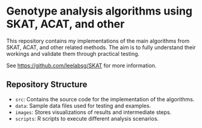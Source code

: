 # Genotype analysis algorithms using SKAT, ACAT, and other

This repository contains my implementations of the main algorithms from SKAT, ACAT, and other related methods. The aim is to fully understand their workings and validate them through practical testing.

See <https://github.com/leelabsg/SKAT> for more information.

## Repository Structure

- `src`: Contains the source code for the implementation of the algorithms.
- `data`: Sample data files used for testing and examples.
- `images`: Stores visualizations of results and intermediate steps.
- `scripts`: R scripts to execute different analysis scenarios.

